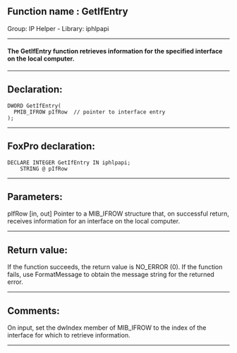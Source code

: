 
## Function name : GetIfEntry
Group: IP Helper - Library: iphlpapi    
***  


#### The GetIfEntry function retrieves information for the specified interface on the local computer.
***  


## Declaration:
```foxpro  
DWORD GetIfEntry(
  PMIB_IFROW pIfRow  // pointer to interface entry
);  
```  
***  


## FoxPro declaration:
```foxpro  
DECLARE INTEGER GetIfEntry IN iphlpapi;
	STRING @ pIfRow  
```  
***  


## Parameters:
pIfRow 
[in, out] Pointer to a MIB_IFROW structure that, on successful return, receives information for an interface on the local computer.   
***  


## Return value:
If the function succeeds, the return value is NO_ERROR (0). If the function fails, use FormatMessage to obtain the message string for the returned error.  
***  


## Comments:
On input, set the dwIndex member of MIB_IFROW to the index of the interface for which to retrieve information.  
  
***  

